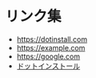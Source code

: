 # リンク集

- https://dotinstall.com
- https://example.com
- https://google.com
- [ドットインストール](https://dotinstall.com)